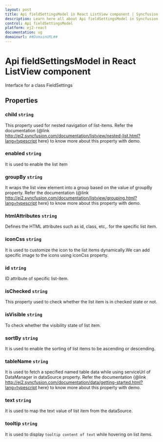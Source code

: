```yaml
---
layout: post
title: Api fieldSettingsModel in React ListView component | Syncfusion
description: Learn here all about Api fieldSettingsModel in Syncfusion React ListView component of Syncfusion Essential JS 2 and more.
control: Api fieldSettingsModel 
platform: ej2-react
documentation: ug
domainurl: ##DomainURL##
---
```


# Api fieldSettingsModel in React ListView component

Interface for a class FieldSettings

## Properties

### child `string`

This property used for nested navigation of list-items. Refer the documentation {@link http://ej2.syncfusion.com/documentation/listview/nested-list.html?lang=typescript here} to know more about this property with demo.

### enabled `string`

It is used to enable the list item

### groupBy `string`

It wraps the list view element into a group based on the value of groupBy property. Refer the documentation {@link http://ej2.syncfusion.com/documentation/listview/grouping.html?lang=typescript here} to know more about this property with demo.

### htmlAttributes `string`

Defines the HTML attributes such as id, class, etc,. for the specific list item.

### iconCss `string`

It is used to customize the icon to the list items dynamically.We can add specific image to the icons using iconCss property.

### id `string`

ID attribute of specific list-item.

### isChecked `string`

This property used to check whether the list item is in checked state or not.

### isVisible `string`

To check whether the visibility state of list item.

### sortBy `string`

It is used to enable the sorting of list items to be ascending or descending.

### tableName `string`

It is used to fetch a specified named table data while using serviceUrl of DataManager in dataSource property. Refer the documentation {@link http://ej2.syncfusion.com/documentation/data/getting-started.html?lang=typescript here} to know more about this property with demo.

### text `string`

It is used to map the text value of list item from the dataSource.

### tooltip `string`

It is used to display `tooltip content of text` while hovering on list items.
